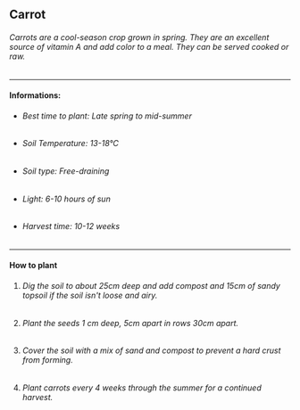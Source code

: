 ## Carrot

###### Carrots are a cool-season crop grown in spring. They are an excellent source of vitamin A and add color to a meal. They can be served cooked or raw.

---

#### Informations:

-   ###### Best time to plant: Late spring to mid-summer
-   ###### Soil Temperature: 13-18°C
-   ###### Soil type: Free-draining
-   ###### Light: 6-10 hours of sun
-   ###### Harvest time: 10-12 weeks

---

#### How to plant

1. ###### Dig the soil to about 25cm deep and add compost and 15cm of sandy topsoil if the soil isn't loose and airy.
2. ###### Plant the seeds 1 cm deep, 5cm apart in rows 30cm apart.
3. ###### Cover the soil with a mix of sand and compost to prevent a hard crust from forming.
4. ###### Plant carrots every 4 weeks through the summer for a continued harvest.
